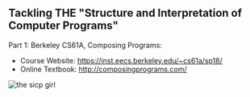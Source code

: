 ## Tackling THE "Structure and Interpretation of Computer Programs"

Part 1: Berkeley CS61A, Composing Programs:
- Course Website: https://inst.eecs.berkeley.edu/~cs61a/sp18/
- Online Textbook: http://composingprograms.com/

![the sicp girl](https://raw.githubusercontent.com/vladimirSirin/Structure-and-Interpretation-of-Computer-Programs/master/sicp_new.jpeg)
